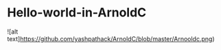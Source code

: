 # Hello-world-in-ArnoldC
![alt text]https://github.com/yashpathack/ArnoldC/blob/master/Arnooldc.png)
